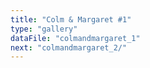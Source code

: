```yaml
---
title: "Colm & Margaret #1"
type: "gallery"
dataFile: "colmandmargaret_1"
next: "colmandmargaret_2/"
---
```

